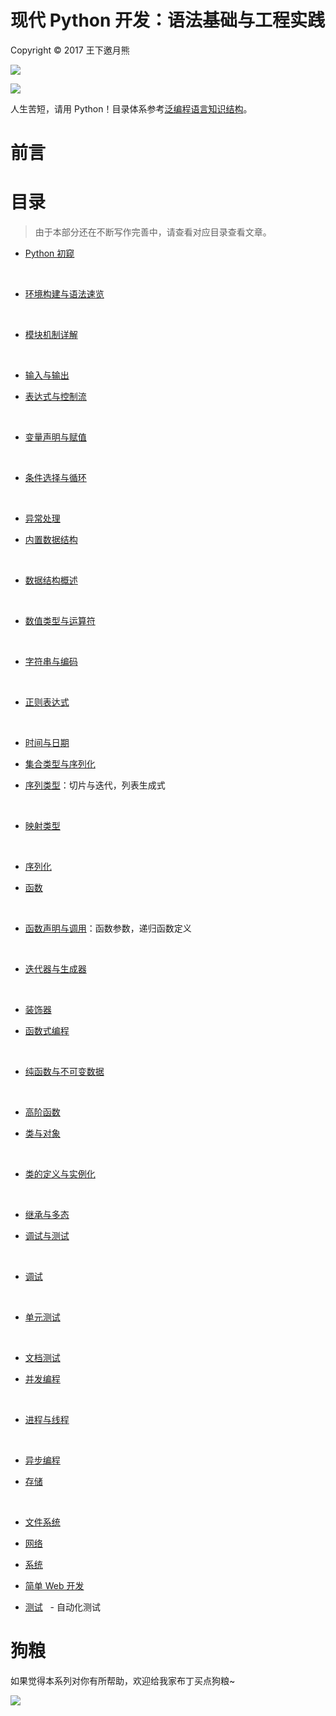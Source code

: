 
# 现代 Python 开发：语法基础与工程实践



Copyright © 2017 王下邀月熊



![](https://camo.githubusercontent.com/322fefce6b2264d9ff2ad35ea5dcd4622e437b04/68747470733a2f2f696d672e736869656c64732e696f2f62616467652f4c6963656e73652d434325323042592d2d4e432d2d5341253230342e302d626c75652e737667)



![](https://camo.githubusercontent.com/d4e0f63e9613ee474a7dfdc23c240b9795712c96/68747470733a2f2f696d672e736869656c64732e696f2f62616467652f5052732d77656c636f6d652d627269676874677265656e2e737667)



人生苦短，请用 Python！目录体系参考[泛编程语言知识结构](https://parg.co/bt0)。



# 前言



# 目录



> 由于本部分还在不断写作完善中，请查看对应目录查看文章。




- [Python 初窥]()

    
- [环境构建与语法速览]()

    
- [模块机制详解]()

    
- [输入与输出]()



- [表达式与控制流]()

    
- [变量声明与赋值]()

    
- [条件选择与循环]()

    
- [异常处理]()




- [内置数据结构]()

    
- [数据结构概述]()

    
- [数值类型与运算符]()

    
- [字符串与编码]()

    
- [正则表达式]()

    
- [时间与日期]()




- [集合类型与序列化]()
    
- [序列类型]()：切片与迭代，列表生成式

    
- [映射类型]()

    
- [序列化]()




- [函数]()

    
- [函数声明与调用]()：函数参数，递归函数定义

    
- [迭代器与生成器]()

    
- [装饰器]()    




- [函数式编程]()

    
- [纯函数与不可变数据]()

    
- [高阶函数]()




- [类与对象]()

    
- [类的定义与实例化]()

    
- [继承与多态]()




- [调试与测试]()

    
- [调试]()

    
- [单元测试]()

    
- [文档测试]()



- [并发编程]()

    
- [进程与线程]()

    
- [异步编程]()




- [存储]()

    
- [文件系统]()




- [网络]()




- [系统]()




- [简单 Web 开发]()




- [测试]()
  - 自动化测试


# 狗粮



如果觉得本系列对你有所帮助，欢迎给我家布丁买点狗粮~



![](https://github.com/wxyyxc1992/OSS/blob/master/2017/8/1/Buding.jpg?raw=true)
